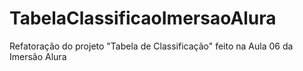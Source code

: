 # TabelaClassificaoImersaoAlura
Refatoração do projeto "Tabela de Classificação" feito na Aula 06 da Imersão Alura
